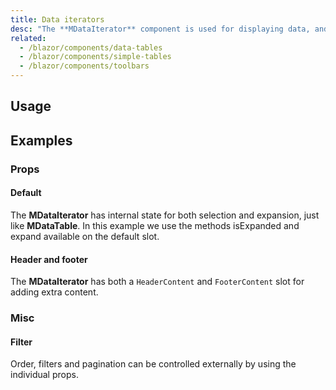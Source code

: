 ```yaml
---
title: Data iterators
desc: "The **MDataIterator** component is used for displaying data, and shares a majority of its functionality with the **MDataTable** component. Features include sorting, searching, pagination, and selection."
related:
  - /blazor/components/data-tables
  - /blazor/components/simple-tables
  - /blazor/components/toolbars
---
```


## Usage

<data-iterators-usage></data-iterators-usage>

## Examples

### Props

#### Default

The **MDataIterator** has internal state for both selection and expansion, just like **MDataTable**. In this example we use
the methods isExpanded and expand available on the default slot.

<masa-example file="Examples.components.data_iterators.Default"></masa-example>

#### Header and footer

The **MDataIterator**  has both a `HeaderContent` and `FooterContent` slot for adding extra content.

<masa-example file="Examples.components.data_iterators.HeaderAndFooter"></masa-example>

### Misc

#### Filter

Order, filters and pagination can be controlled externally by using the individual props.

<masa-example file="Examples.components.data_iterators.Filter"></masa-example>
